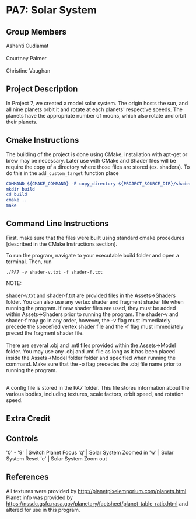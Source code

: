 # PA7: Solar System

## Group Members
Ashanti Cudiamat<br/><br/>
Courtney Palmer<br/><br/>
Christine Vaughan

## Project Description
In Project 7, we created a model solar system. The origin hosts the sun, and all nine planets orbit it and rotate at each planets' respective speeds. The planets have the appropriate number of moons, which also rotate and orbit their planets.

## Cmake Instructions
The building of the project is done using CMake, installation with apt-get or brew may be necessary. Later use with CMake and Shader files will be require the copy of a directory where those files are stored (ex. shaders). To do this in the ```add_custom_target``` function place 
```cmake
COMMAND ${CMAKE_COMMAND} -E copy_directory ${PROJECT_SOURCE_DIR}/shaders/ ${CMAKE_CURRENT_BINARY_DIR}/shaders
mkdir build
cd build
cmake ..
make
```

## Command Line Instructions
First, make sure that the files were built using standard cmake procedures [described in the CMake Instructions section].

To run the program, navigate to your executable build folder and open a terminal. Then, run
```
./PA7 -v shader-v.txt -f shader-f.txt
```
NOTE: <br/><br/>
       shader-v.txt and shader-f.txt are provided files in the Assets->Shaders folder. You can also use any vertex shader and fragment shader file when running the program. If new shader files are used, they must be added within Assets->Shaders prior to running the program. The shader-v and shader-f may go in any order, however, the -v flag must immediately precede the specefied vertex shader file and the -f flag must immediately preced the fragment shader file. <br/><br/>
       There are several .obj and .mtl files provided within the Assets->Model folder. You may use any .obj and .mtl file as long as it has been placed inside the Assets->Model folder folder and specified when running the command. Make sure that the -o flag precedes the .obj file name prior to running the program.<br/><br/>
       
A config file is stored in the PA7 folder. This file stores information about the various bodies, including textures, scale factors, orbit speed, and rotation speed.

## Extra Credit 

## Controls
'0' - '9' | Switch Planet Focus
'q'       | Solar System Zoomed in
'w'       | Solar System Reset
'e'       | Solar System Zoom out

## References
All textures were provided by http://planetpixelemporium.com/planets.html
Planet info was provided by https://nssdc.gsfc.nasa.gov/planetary/factsheet/planet_table_ratio.html and altered for use in this program.
